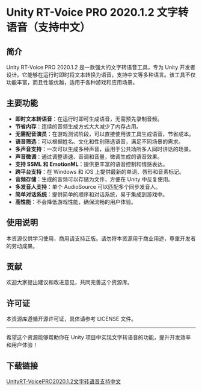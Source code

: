 # Unity RT-Voice PRO 2020.1.2 文字转语音（支持中文）

## 简介

Unity RT-Voice PRO 2020.1.2 是一款强大的文字转语音工具，专为 Unity 开发者设计。它能够在运行时即时将文本转换为语音，支持中文等多种语言。该工具不仅功能丰富，而且性能优越，适用于各种游戏和应用场景。

## 主要功能

- **即时文本转语音**：在运行时即可生成语音，无需预先录制音频。
- **节省内存**：连续的音频生成方式大大减少了内存占用。
- **无需配音演员**：在游戏测试阶段，可以直接使用该工具生成语音，节省成本。
- **语音筛选**：可以根据姓名、文化和性别筛选语音，满足不同场景的需求。
- **多声音支持**：一次可以生成多种声音，适用于公共场所多人同时讲话的场景。
- **声音微调**：通过调整语速、音调和音量，微调生成的语音效果。
- **支持 SSML 和 EmotionML**：提供更丰富的语音控制和情感表达。
- **跨平台支持**：在 Windows 和 iOS 上提供最新的单词、唇形和音素标记。
- **音频存储**：生成的音频可以存储为文件，方便在 Unity 中反复使用。
- **多发音人支持**：单个 AudioSource 可以匹配多个同步发音人。
- **简单对话系统**：提供简单的顺序和对话系统，易于集成到游戏中。
- **高性能**：不会降低游戏性能，确保流畅的用户体验。

## 使用说明

本资源仅供学习使用，商用请支持正版。请勿将本资源用于商业用途，尊重开发者的劳动成果。

## 贡献

欢迎大家提出建议和改进意见，共同完善这个资源库。

## 许可证

本资源库遵循开源许可证，具体请参考 LICENSE 文件。

---

希望这个资源能够帮助你在 Unity 项目中实现文字转语音的功能，提升开发效率和用户体验！

## 下载链接

[UnityRT-VoicePRO2020.1.2文字转语音支持中文](https://pan.quark.cn/s/d529b3ef860e)